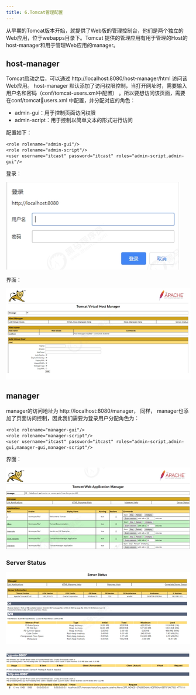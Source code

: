 ```yaml
---
title: 6.Tomcat管理配置
---
```

从早期的Tomcat版本开始，就提供了Web版的管理控制台，他们是两个独立的Web应用，位于webapps目录下。Tomcat 提供的管理应用有用于管理的Host的host-manager和用于管理Web应用的manager。

## host-manager

Tomcat启动之后，可以通过 http://localhost:8080/host-manager/html 访问该Web应用。 host-manager 默认添加了访问权限控制，当打开网址时，需要输入用户名和密码（conf/tomcat-users.xml中配置） 。所以要想访问该页面，需要在conf/tomcatusers.xml 中配置，并分配对应的角色：

* admin-gui：用于控制页面访问权限
* admin-script：用于控制以简单文本的形式进行访问

配置如下：

```
<role rolename="admin‐gui"/>
<role rolename="admin‐script"/>
<user username="itcast" password="itcast" roles="admin‐script,admin‐gui"/>
```

登录：

![1709802671732](images/1709802671732.png)

界面：

![1709802695542](images/1709802695542.png)

## manager

manager的访问地址为 http://localhost:8080/manager， 同样， manager也添加了页面访问控制，因此我们需要为登录用户分配角色为：

```
<role rolename="manager‐gui"/>
<role rolename="manager‐script"/>
<user username="itcast" password="itcast" roles="admin‐script,admin‐gui,manager‐gui,manager‐script"/>
```

界面：

![1709802759393](images/1709802759393.png)

### Server Status

![1709802781369](images/1709802781369.png)

![1709802798189](images/1709802798189.png)
